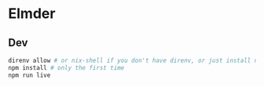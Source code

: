 # Elmder

## Dev

```bash
direnv allow # or nix-shell if you don't have direnv, or just install nodejs directly
npm install # only the first time
npm run live
```
